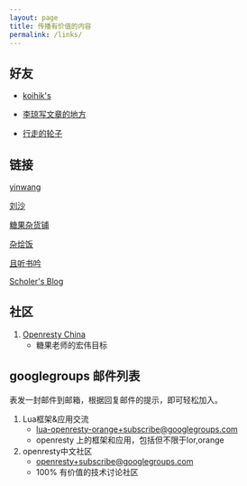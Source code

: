 ```yaml
---
layout: page
title: 传播有价值的内容
permalink: /links/
---
```


## 好友

- [koihik's](http://koihik.github.io)

- [李琼写文章的地方](http://lqcode.com/)

- [行走的轮子](http://jerkybible.com/)

## 链接

[yinwang](http://www.yinwang.org/)

[刘沙](https://liusha.me/page/2/)

[糖果杂货铺](http://lua.ren/)

[杂烩饭](http://sumory.com)

[且听书吟](https://yufan.me)

[Scholer's Blog](http://0x1.im/)

## 社区

1. [Openresty China](https://orchina.org/)
    + 糖果老师的宏伟目标

## googlegroups 邮件列表

表发一封邮件到邮箱，根据回复邮件的提示，即可轻松加入。

1. Lua框架&应用交流
    - <a href="mailto:lua-openresty-orange+subscribe@googlegroups.com">lua-openresty-orange+subscribe@googlegroups.com</a> 
    - openresty 上的框架和应用，包括但不限于lor,orange
2. openresty中文社区
   - <a href="mailto:openresty+subscribe@googlegroups.com">openresty+subscribe@googlegroups.com</a>
   - 100%  有价值的技术讨论社区


